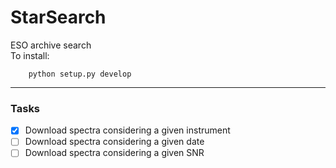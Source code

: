 
# StarSearch
ESO archive search\
To install:

        python setup.py develop


----------
### Tasks

- [x] Download spectra considering a given instrument
- [ ] Download spectra considering a given date
- [ ] Download spectra considering a given SNR
